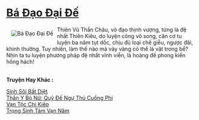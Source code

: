 <a href="https://truyenwiki.net/ba-dao-dai-de.35527/" title="Bá Đạo Đại Đế"><h1>Bá Đạo Đại Đế</h1></a><div style="display:table"><img align="right" style="float: left; padding: 10px;" src="https://truyenwiki.net/a/img/str/src/35527.jpg" alt="Bá Đạo Đại Đế">Thiên Vũ Thần Châu, võ đạo thịnh vượng, từng là đệ nhất Thiên Kiêu, do luyện công vô song, căn cơ tu luyện ba năm tụt dốc, chịu đủ loại chế giễu, ngược đãi, khinh thường. Tuy nhiên, làm thế nào mà vảy vàng có thể là vật trong bể? Nhìn ta tu luyện phương pháp đệ nhất vĩnh viễn, là hoàng đế phong kiến ​​hống hách!</div><p><br><b>Truyện Hay Khác :</b></p><a href="https://truyenwiki.net/sinh-soi-bat-diet.36044/" alt="Sinh Sôi Bất Diệt">Sinh Sôi Bất Diệt</a><br/><a href="https://github.com/nownovels/topcv/tree/master/truyenhay/35805" alt="Thần Y Bỏ Nữ: Quỷ Đế Ngự Thú Cuồng Phi">Thần Y Bỏ Nữ: Quỷ Đế Ngự Thú Cuồng Phi</a><br/><a href="https://github.com/nownovels/topcv/tree/master/truyenhay/35054" alt="Vạn Tộc Chi Kiếp">Vạn Tộc Chi Kiếp</a><br/><a href="https://github.com/nownovels/topcv/tree/master/truyenhay/36896" alt="Trọng Sinh Tám Vạn Năm">Trọng Sinh Tám Vạn Năm</a><br/>